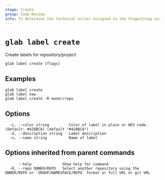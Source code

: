 ```yaml
---
stage: Create
group: Code Review
info: To determine the technical writer assigned to the Stage/Group associated with this page, see https://about.gitlab.com/handbook/product/ux/technical-writing/#assignments
---
```


<!--
This documentation is auto generated by a script.
Please do not edit this file directly, check cmd/gen-docs/docs.go.
-->

# `glab label create`

Create labels for repository/project

```plaintext
glab label create [flags]
```

## Examples

```plaintext
glab label create
glab label new
glab label create -R owner/repo

```

## Options

```plaintext
  -c, --color string         Color of label in plain or HEX code. (Default: #428BCA) (default "#428BCA")
  -d, --description string   Label description
  -n, --name string          Name of label
```

## Options inherited from parent commands

```plaintext
      --help              Show help for command
  -R, --repo OWNER/REPO   Select another repository using the OWNER/REPO or `GROUP/NAMESPACE/REPO` format or full URL or git URL
```
